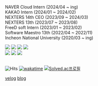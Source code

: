 NAVER Cloud Intern (2024/04 ~ ing) <br>
KAKAO Intern (2024/01 ~ 2024/02) <br>
NEXTERS 14th CEO (2023/09 ~ 2024/03) <br>
NEXTERS 13th (2023/07 ~ 2023/08) <br>
FreeD soft Intern (2023/01 ~ 2023/02) <br>
Software Maestro 13th (2022/04 ~ 2022/11) <br>
Incheon National University (2020/03 ~ ing)


<div >
<img src="https://img.shields.io/badge/HTML5-E34F26?style=for-the-badge&logo=html5&logoColor=white"/>
<img src="https://img.shields.io/badge/CSS3-1572B6?style=for-the-badge&logo=css3&logoColor=white"/>
<img src="https://img.shields.io/badge/JavaScript-323330?style=for-the-badge&logo=javascript&logoColor=F7DF1E"/>
<img src="https://img.shields.io/badge/TypeScript-007ACC?style=for-the-badge&logo=typescript&logoColor=white"/>
<br>
  <img src="https://img.shields.io/badge/React-20232A?style=for-the-badge&logo=react&logoColor=61DAFB"/>
<img src="https://img.shields.io/badge/GitHub-100000?style=for-the-badge&logo=github&logoColor=white"/>
<img src="https://img.shields.io/badge/GIT-E44C30?style=for-the-badge&logo=git&logoColor=white"/>
</div>

<br /> 

![Hits](https://hits.seeyoufarm.com/api/count/incr/badge.svg?url=https%3A%2F%2Fgithub.com%2Fharyung-lee&count_bg=%233DC7C8&title_bg=%23555555&icon=&icon_color=%23E7E7E7&title=hits&edge_flat=false)
[![wakatime](https://wakatime.com/badge/user/02d79381-005e-489b-b7f0-5fdf9dc2a088.svg)](https://wakatime.com/@02d79381-005e-489b-b7f0-5fdf9dc2a088)
[![Solved.ac프로필](http://mazassumnida.wtf/api/mini/generate_badge?boj=halang)](https://solved.ac/halang)

[velog](https://velog.io/@lhr4884) 
[blog](https://www.halang.tech/)

